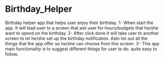# Birthday_Helper
Birthday helper app that helps user enjoy their birthday.
1- When start the app. It will lead user to a screen that ask user for hours/budgets that he/she want to spend on the birthday.
2- After click done it will take user to another screen to let he/she set up the birthday notification. Aslo list out all the things that the app offer so he/she can choose from this screen.
3- This app main functionality is to suggest different things for user to do. quite easy to follow.
